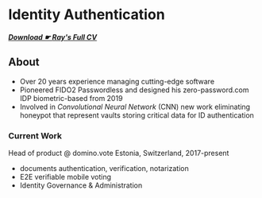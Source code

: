 # Identity Authentication 

##### [Download ☛ **Ray's Full CV**](https://bit.ly/raysume-onepage)

## About
- Over 20 years experience managing cutting-edge software
- Pioneered FIDO2 Passwordless and designed his zero-password.com IDP biometric-based from 2019
- Involved in _Convolutional Neural Network_ (CNN) new work eliminating honeypot that represent vaults storing critical data for ID authentication

### Current Work
Head of product @ domino.vote  Estonia, Switzerland, 2017-present
- documents authentication, verification, notarization
- E2E verifiable mobile voting 
- Identity Governance & Administration

